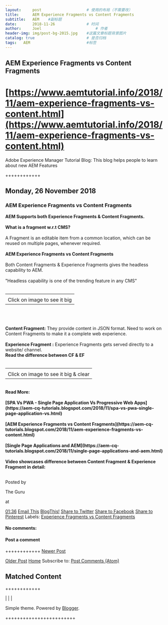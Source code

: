 ```yaml
---
layout:     post   				    # 使用的布局（不需要改）
title:      AEM Experience Fragments vs Content Fragments 				# 标题 
subtitle:   AEM    #副标题
date:       2018-11-26 				# 时间
author:     Joel 						# 作者
header-img: img/post-bg-2015.jpg 	#这篇文章标题背景图片
catalog: true 						# 是否归档
tags:	AEM							#标签
---
```

## AEM Experience Fragments vs Content Fragments

# [https://www.aemtutorial.info/2018/11/aem-experience-fragments-vs-content.html](https://www.aemtutorial.info/2018/11/aem-experience-fragments-vs-content.html)

Adobe Experience Manager Tutorial Blog: This blog helps people to learn about new AEM Features

++++++++++++

## Monday, 26 November 2018

### AEM Experience Fragments vs Content Fragments

<b>AEM Supports both Experience Fragments & Content Fragments.</b><br>
<b><br>
What is a fragment w.r.t CMS?</b><br>
<br>
A Fragment is an editable item from a common location, which can be reused on multiple pages, whenever required.<br>
<br>
<b>AEM Experience Fragments vs Content Fragments</b><br>
<br>
Both Content Fragments & Experience Fragments gives the headless capability to AEM.<br>
<br>
"Headless capability is one of the trending feature in any CMS" <br>
<br>

|  |
| :---: |
|  |
| Click on image to see it big |

<br>
<br>
<br>
<b>Content Fragment:</b> They provide content in JSON format. Need to work on Content Fragments to make it a complete web experience.<br>
<br>
<b>Experience Fragment :</b> Experience Fragments gets served directly to a website/ channel.<br>
<b>Read the difference between CF & EF</b><br>
<br>

|  |
| :---: |
|  |
| Click on image to see it big & clear |

<br>
<b>Read More:</b><br>
<b><br>
[SPA Vs PWA - Single Page Application Vs Progressive Web Apps](https://aem-cq-tutorials.blogspot.com/2018/11/spa-vs-pwa-single-page-application-vs.html)<br>
<br>
[AEM Experience Fragments vs Content Fragments](https://aem-cq-tutorials.blogspot.com/2018/11/aem-experience-fragments-vs-content.html)<br>
<br>
[Single Page Applications and AEM](https://aem-cq-tutorials.blogspot.com/2018/11/single-page-applications-and-aem.html)</b><br>
<br>
<b>Video showcases difference between Content Fragment & Experience Fragment in detail:</b><br>
<br>

Posted by

The Guru

at

[<abbr title="2018-11-26T01:36:00-08:00">01:36</abbr>](https://www.aemtutorial.info/2018/11/aem-experience-fragments-vs-content.html "permanent link")
[Email This](https://www.blogger.com/share-post.g?blogID=3469839717576587023&postID=238048208269709806&target=email "Email This") [BlogThis!](https://www.blogger.com/share-post.g?blogID=3469839717576587023&postID=238048208269709806&target=blog "BlogThis!") [Share to Twitter](https://www.blogger.com/share-post.g?blogID=3469839717576587023&postID=238048208269709806&target=twitter "Share to Twitter") [Share to Facebook](https://www.blogger.com/share-post.g?blogID=3469839717576587023&postID=238048208269709806&target=facebook "Share to Facebook") [Share to Pinterest](https://www.blogger.com/share-post.g?blogID=3469839717576587023&postID=238048208269709806&target=pinterest "Share to Pinterest")
Labels:
[Experience Fragments vs Content Fragments](https://www.aemtutorial.info/search/label/Experience%20Fragments%20vs%20Content%20Fragments)

#### No comments:

#### Post a comment

++++++++++++
[Newer Post](https://www.aemtutorial.info/2018/12/aem-65-heard-about-it.html "Newer Post")

[Older Post](https://www.aemtutorial.info/2018/11/spa-vs-pwa-single-page-application-vs.html "Older Post")
[Home](https://www.aemtutorial.info/) Subscribe to:
[Post Comments (Atom)](https://www.aemtutorial.info/feeds/238048208269709806/comments/default)

## Matched Content

++++++++++++

|  |  |

Simple theme. Powered by [Blogger](https://www.blogger.com/).

++++++++++++++++++++++++
